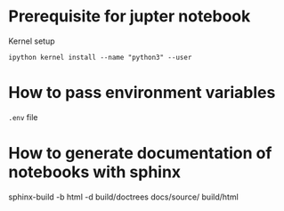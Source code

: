 # Prerequisite for jupter notebook 
Kernel setup 
```shell
ipython kernel install --name "python3" --user
```

# How to pass environment variables
`.env` file

# How to generate documentation of notebooks with sphinx
sphinx-build -b html -d build/doctrees  docs/source/ build/html

# 
